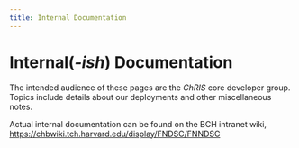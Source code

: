 ```yaml
---
title: Internal Documentation
---
```


# Internal(_-ish_) Documentation

The intended audience of these pages are the _ChRIS_ core developer group.
Topics include details about our deployments and other miscellaneous notes.

Actual internal documentation can be found on the BCH intranet wiki,
https://chbwiki.tch.harvard.edu/display/FNDSC/FNNDSC
